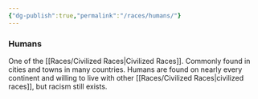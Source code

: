 ```yaml
---
{"dg-publish":true,"permalink":"/races/humans/"}
---
```


### Humans
One of the [[Races/Civilized Races\|Civilized Races]]. Commonly found in cities and towns in many countries. Humans are found on nearly every continent and willing to live with other [[Races/Civilized Races\|civilized races]], but racism still exists.
